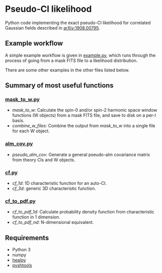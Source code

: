 # Pseudo-Cl likelihood #

Python code implementing the exact pseudo-Cl likelihood for correlated Gaussian fields described in [arXiv:1908.00795](https://arxiv.org/abs/1908.00795).

## Example workflow ##

A simple example workflow is given in [example.py](example.py), which runs through the process of going from a mask FITS file to a likelihood distribution.

There are some other examples in the other files listed below.

## Summary of most useful functions ##

### [mask_to_w.py](mask_to_w.py) ###
* *mask_to_w*: Calculate the spin-0 and/or spin-2 harmonic space window functions (W objects) from a mask FITS file, and save to disk on a per-l basis.
* *combine_w_files*: Combine the output from *mask_to_w* into a single file for each W object.

### [alm_cov.py](alm_cov.py) ###
* *pseudo_alm_cov*: Generate a general pseudo-alm covariance matrix from theory Cls and W objects.

### [cf.py](cf.py) ###
* *cf_1d*: 1D characteristic function for an auto-Cl.
* *cf_3d*: generic 3D characteristic function.

### [cf_to_pdf.py](cf_to_pdf.py) ###
* *cf_to_pdf_1d*: Calculate probability density function from characteristic function in 1 dimension.
* *cf_to_pdf_nd*: N-dimensional equivalent.

## Requirements ##
* Python 3
* numpy
* [healpy](https://healpy.readthedocs.io/en/latest/)
* [pyshtools](https://pypi.org/project/pyshtools/)
